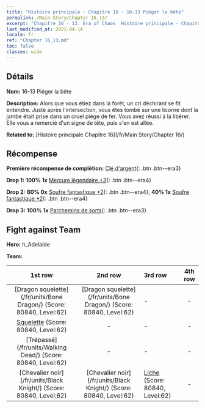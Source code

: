 ```yaml
---
title: "Histoire principale - Chapitre 16 - 16-13 Piéger la bête"
permalink: /Main Story/Chapter 16_13/
excerpt: "Chapitre 16 - 13. Era of Chaos  Histoire principale - Chapitre 16_13. 16-13 Piéger la bête"
last_modified_at: 2021-04-14
locale: fr
ref: "Chapter 16_13.md"
toc: false
classes: wide
---
```


## Détails

 **Nom:** 16-13 Piéger la bête

 **Description:** Alors que vous étiez dans la forêt, un cri déchirant se fit entendre. Juste après l'intersection, vous êtes tombé sur une licorne dont la jambe était prise dans un cruel piège de fer. Vous avez réussi à la libérer. Elle vous a remercié d'un signe de tête, puis s'en est allée.

 **Related to:** [Histoire principale Chapitre 16](/fr/Main Story/Chapter 16/)

## Récompense

 **Première récompense de complétion:** [Clé d'argent](/fr/Items/con_693/){: .btn .btn--era3}

 **Drop 1:** **100% 1x** [Mercure légendaire +3](/fr/Items/mat_56/){: .btn .btn--era4}

 **Drop 2:** **60% 0x** [Soufre fantastique +2](/fr/Items/mat_50/){: .btn .btn--era4}, **40% 1x** [Soufre fantastique +2](/fr/Items/mat_50/){: .btn .btn--era4}

 **Drop 3:** **100% 1x** [Parchemins de sorts](/fr/Items/con_694/){: .btn .btn--era3}


## Fight against Team
 **Hero:** h_Adelaide

 **Team:**


  | 1st row | 2nd row | 3rd row | 4th row |
  |:----:|:----:|:----|:----:|
  | [Dragon squelette](/fr/units/Bone Dragon/) (Score: 80840, Level:62)  | [Dragon squelette](/fr/units/Bone Dragon/) (Score: 80840, Level:62)  | - | - |
  | [Squelette](/fr/units/Skeleton/) (Score: 80840, Level:62)  | - | - | - |
  | [Trépassé](/fr/units/Walking Dead/) (Score: 80840, Level:62)  | - | - | - |
  | [Chevalier noir](/fr/units/Black Knight/) (Score: 80840, Level:62)  | [Chevalier noir](/fr/units/Black Knight/) (Score: 80840, Level:62)  | [Liche](/fr/units/Lich/) (Score: 80840, Level:62)  | - |


